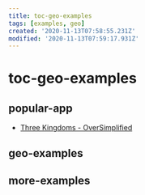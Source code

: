 ```yaml
---
title: toc-geo-examples
tags: [examples, geo]
created: '2020-11-13T07:58:55.231Z'
modified: '2020-11-13T07:59:17.931Z'
---
```


# toc-geo-examples

## popular-app

- [Three Kingdoms - OverSimplified](https://www.youtube.com/watch?v=26EivpCPHnQ)

## geo-examples

## more-examples
